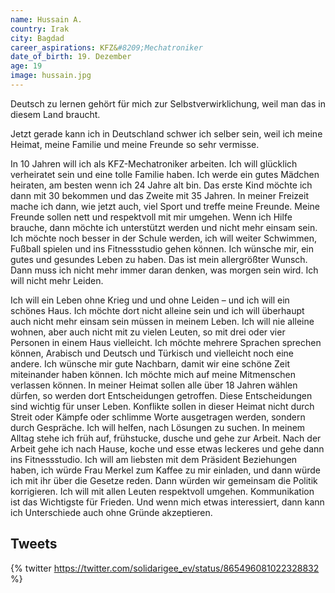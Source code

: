 ```yaml
---
name: Hussain A.
country: Irak
city: Bagdad
career_aspirations: KFZ&#8209;Mechatroniker
date_of_birth: 19. Dezember
age: 19
image: hussain.jpg
---
```


Deutsch zu lernen gehört für mich zur Selbstverwirklichung, weil man das in diesem Land braucht.

Jetzt gerade kann ich in Deutschland schwer ich selber sein, weil ich meine Heimat, meine Familie und meine Freunde so sehr vermisse.

In 10 Jahren will ich als KFZ-Mechatroniker arbeiten. Ich will glücklich verheiratet sein und eine tolle Familie haben. Ich werde ein gutes Mädchen heiraten, am besten wenn ich 24 Jahre alt bin. Das erste Kind möchte ich dann mit 30 bekommen und das Zweite mit 35 Jahren. In meiner Freizeit mache ich dann, wie jetzt auch, viel Sport und treffe meine Freunde. Meine Freunde sollen nett und respektvoll mit mir umgehen. Wenn ich Hilfe brauche, dann möchte ich unterstützt werden und nicht mehr einsam sein. Ich möchte noch besser in der Schule werden, ich will weiter Schwimmen, Fußball spielen und ins Fitnessstudio gehen können. Ich wünsche mir, ein gutes und gesundes Leben zu haben. Das ist mein allergrößter Wunsch. Dann muss ich nicht mehr immer daran denken, was morgen sein wird. Ich will nicht mehr Leiden.

Ich will ein Leben ohne Krieg und und ohne Leiden – und ich will ein schönes Haus. Ich möchte dort nicht alleine sein und ich will überhaupt auch nicht mehr einsam sein müssen in meinem Leben. Ich will nie alleine wohnen, aber auch nicht mit zu vielen Leuten, so mit drei oder vier Personen in einem Haus vielleicht. Ich möchte mehrere Sprachen sprechen können, Arabisch und Deutsch und Türkisch und vielleicht noch eine andere. Ich wünsche mir gute Nachbarn, damit wir eine schöne Zeit miteinander haben können. Ich möchte mich auf meine Mitmenschen verlassen können. In meiner Heimat sollen alle über 18 Jahren wählen dürfen, so werden dort Entscheidungen getroffen. Diese Entscheidungen sind wichtig für unser Leben. Konflikte sollen in dieser Heimat nicht durch Streit oder Kämpfe oder schlimme Worte ausgetragen werden, sondern durch Gespräche. Ich will helfen, nach Lösungen zu suchen. In meinem Alltag stehe ich früh auf, frühstucke, dusche und gehe zur Arbeit. Nach der Arbeit gehe ich nach Hause, koche und esse etwas leckeres und gehe dann ins Fitnessstudio. Ich will am liebsten mit dem Präsident Beziehungen haben, ich würde Frau Merkel zum Kaffee zu mir einladen, und dann würde ich mit ihr über die Gesetze reden. Dann würden wir gemeinsam die Politik korrigieren. Ich will mit allen Leuten respektvoll umgehen. Kommunikation ist das Wichtigste für Frieden. Und wenn mich etwas interessiert, dann kann ich Unterschiede auch ohne Gründe akzeptieren.


## Tweets

{% twitter https://twitter.com/solidarigee_ev/status/865496081022328832 %}


